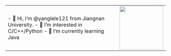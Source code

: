<html>
    <table>
        <tr>
            <td>
                 - 👋 Hi, I’m @yanglele121 from Jiangnan University.
                  - 👀 I’m interested in C/C++/Python
                  - 🌱 I’m currently learning Java
            </td>
            <td>
                <img align="right,top" height="137px" src="https://github-readme-stats.vercel.app/api?username=yanglele121&hide_title=true&hide_border=true&show_icons=trueline_height=21&text_color=000&icon_color=000&bg_color=0,ea6161,ffc64d,fffc4d,52fa5a&theme=graywhite" /> 
            </td>
        </tr>
    </table>
</html>



<!---
yanglele121/yanglele121 is a ✨ special ✨ repository because its `README.md` (this file) appears on your GitHub profile.
You can click the Preview link to take a look at your changes.
--->
